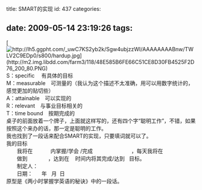 title: SMART的实现
id: 437
categories:

date: 2009-05-14 23:19:26
tags:
---

[](http://picasaweb.google.com/lh/photo/o0krnDJaRN1PnWSRCnWtyg?authkey=Gv1sRgCNvttvu5_aX8lAE&amp;feat=embedwebsite)[![http://lh5.ggpht.com/_uwC7KS2yb2k/Sgw4ubjzzWI/AAAAAAAABnw/TWLV2C9EDp0/s800/hardup.jpg](http://m2.img.libdd.com/farm3/118/48E585B6FE66C51CE8D30FB4525F2D76_200_80.PNG)</img>](http://lh5.ggpht.com/_uwC7KS2yb2k/Sgw4ubjzzWI/AAAAAAAABnw/TWLV2C9EDp0/s800/hardup.jpg)
</br>S：specific　&nbsp;有具体的目标
</br>M：measurable　可测量的（我认为这个描述不太准确，用可以用数字统计的，感觉更加的贴切些）
</br>A：attainable　可以实现的
</br>R：relevant　与事业目标相关的
</br>T：time bound　按期完成的
</br>桌子的前面放着一个牌子，上面就这样写的，还有四个字“聪明工作”，不错，如果按照这个来办的话，那一定是聪明的工作。
</br>我也找到了一段话来配合SMART的实现，只要填词就可以了。
</br>我的目标
</br>　　我将在&nbsp;&nbsp;&nbsp;&nbsp;&nbsp;&nbsp;&nbsp;&nbsp;&nbsp;&nbsp;&nbsp; 内掌握/学会&nbsp;/完成&nbsp;&nbsp;&nbsp;&nbsp;&nbsp;&nbsp;&nbsp;&nbsp;&nbsp;&nbsp;&nbsp;&nbsp;&nbsp;&nbsp;&nbsp;&nbsp;&nbsp;&nbsp;&nbsp;&nbsp;&nbsp;&nbsp;&nbsp;&nbsp;&nbsp; ，每天我将在
</br>　　做到&nbsp;&nbsp;&nbsp;&nbsp;&nbsp;&nbsp;&nbsp;&nbsp;&nbsp;&nbsp;&nbsp;&nbsp;&nbsp; ，达到在&nbsp;&nbsp;&nbsp; 时间内将其完成/达到&nbsp;&nbsp; 目标。
</br>　　制定人：
</br>　　日期：&nbsp;&nbsp;&nbsp;&nbsp;&nbsp; 年&nbsp;&nbsp; 月&nbsp; 日
</br>原型是《两小时掌握学英语的秘诀》中的一段话。
